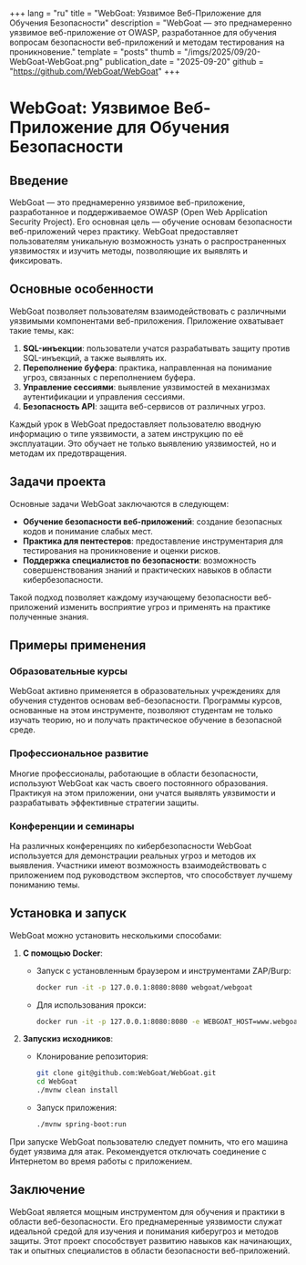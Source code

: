 +++
lang = "ru"
title = "WebGoat: Уязвимое Веб-Приложение для Обучения Безопасности"
description = "WebGoat — это преднамеренно уязвимое веб-приложение от OWASP, разработанное для обучения вопросам безопасности веб-приложений и методам тестирования на проникновение."
template = "posts"
thumb = "/imgs/2025/09/20-WebGoat-WebGoat.png"
publication_date = "2025-09-20"
github = "https://github.com/WebGoat/WebGoat"
+++

# WebGoat: Уязвимое Веб-Приложение для Обучения Безопасности

## Введение

WebGoat — это преднамеренно уязвимое веб-приложение, разработанное и поддерживаемое OWASP (Open Web Application Security Project). Его основная цель — обучение основам безопасности веб-приложений через практику. WebGoat предоставляет пользователям уникальную возможность узнать о распространенных уязвимостях и изучить методы, позволяющие их выявлять и фиксировать.

## Основные особенности

WebGoat позволяет пользователям взаимодействовать с различными уязвимыми компонентами веб-приложения. Приложение охватывает такие темы, как:

1. **SQL-инъекции**: пользователи учатся разрабатывать защиту против SQL-инъекций, а также выявлять их.
2. **Переполнение буфера**: практика, направленная на понимание угроз, связанных с переполнением буфера.
3. **Управление сессиями**: выявление уязвимостей в механизмах аутентификации и управления сессиями.
4. **Безопасность API**: защита веб-сервисов от различных угроз.

Каждый урок в WebGoat предоставляет пользователю вводную информацию о типе уязвимости, а затем инструкцию по её эксплуатации. Это обучает не только выявлению уязвимостей, но и методам их предотвращения.

## Задачи проекта

Основные задачи WebGoat заключаются в следующем:

- **Обучение безопасности веб-приложений**: создание безопасных кодов и понимание слабых мест.
- **Практика для пентестеров**: предоставление инструментария для тестирования на проникновение и оценки рисков.
- **Поддержка специалистов по безопасности**: возможность совершенствования знаний и практических навыков в области кибербезопасности.

Такой подход позволяет каждому изучающему безопасности веб-приложений изменить восприятие угроз и применять на практике полученные знания.

## Примеры применения

### Образовательные курсы

WebGoat активно применяется в образовательных учреждениях для обучения студентов основам веб-безопасности. Программы курсов, основанные на этом инструменте, позволяют студентам не только изучать теорию, но и получать практическое обучение в безопасной среде.

### Профессиональное развитие

Многие профессионалы, работающие в области безопасности, используют WebGoat как часть своего постоянного образования. Практикуя на этом приложении, они учатся выявлять уязвимости и разрабатывать эффективные стратегии защиты.

### Конференции и семинары

На различных конференциях по кибербезопасности WebGoat используется для демонстрации реальных угроз и методов их выявления. Участники имеют возможность взаимодействовать с приложением под руководством экспертов, что способствует лучшему пониманию темы.

## Установка и запуск

WebGoat можно установить несколькими способами:

1. **С помощью Docker**: 

   - Запуск с установленным браузером и инструментами ZAP/Burp:

     ```bash
     docker run -it -p 127.0.0.1:8080:8080 webgoat/webgoat
     ```

   - Для использования прокси:

     ```bash
     docker run -it -p 127.0.0.1:8080:8080 -e WEBGOAT_HOST=www.webgoat.local -e WEBWOLF_HOST=www.webwolf.local webgoat/webgoat
     ```

2. **Запускиз исходников**: 

   - Клонирование репозитория:

     ```bash
     git clone git@github.com:WebGoat/WebGoat.git
     cd WebGoat
     ./mvnw clean install
     ```

   - Запуск приложения:

     ```bash
     ./mvnw spring-boot:run
     ```

При запуске WebGoat пользователю следует помнить, что его машина будет уязвима для атак. Рекомендуется отключать соединение с Интернетом во время работы с приложением.

## Заключение

WebGoat является мощным инструментом для обучения и практики в области веб-безопасности. Его преднамеренные уязвимости служат идеальной средой для изучения и понимания киберугроз и методов защиты. Этот проект способствует развитию навыков как начинающих, так и опытных специалистов в области безопасности веб-приложений.

